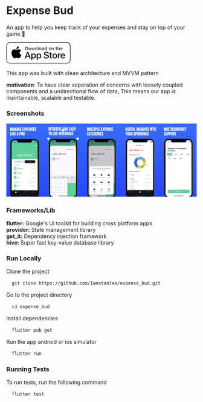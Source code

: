 # Expense Bud

An app to help you keep track of your expenses and stay on top of your game 🚀

<a href="https://play.google.com/store/apps/details?id=app.expensebud">
<img width="170px" alt="Playstore Link" src="screenshots/appstore.png"/>
<a/>

This app was built with clean architecture and MVVM pattern

**motivation**: To have clear seperation of concerns with loosely coupled components and a undirectional flow of data, This means our app is maintainable, scalable and testable.

### Screenshots

<p>
    <img src="screenshots/preview.png"/>
</p>

### Frameworks/Lib

**flutter:** Google's UI toolkit for building cross platform apps\
**provider:** State management library\
**get_it:** Dependency injection framework\
**hive:** Super fast key-value database library

### Run Locally

Clone the project

```bash
  git clone https://github.com/Iamstanlee/expense_bud.git
```

Go to the project directory

```bash
  cd expense_bud
```

Install dependencies

```bash
  flutter pub get
```

Run the app android or ios simulator

```bash
  flutter run
```

### Running Tests

To run tests, run the following command

```bash
  flutter test
```
